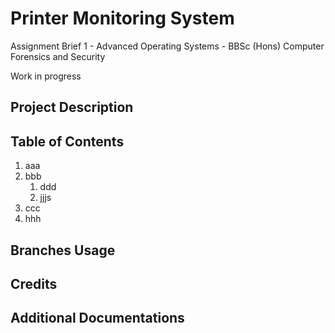 # Printer Monitoring System

Assignment Brief 1  - Advanced Operating Systems - BBSc (Hons) Computer Forensics and Security

Work in progress

## Project Description

## Table of Contents

1. aaa
2. bbb
    1. ddd
    2. jjjs
3. ccc
4. hhh

## Branches Usage

## Credits

## Additional Documentations
